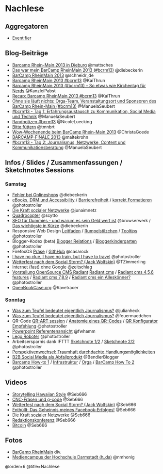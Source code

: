 # Nachlese

## Aggregatoren

 * [Eventifier](http://eventifier.com/event/bcrm13/popular)

## Blog-Beiträge
 * [Barcamp Rhein-Main 2013 in Dieburg](http://blog.sperr-objekt.de/content/1000424-Barcamp-Rhein-Main-2013-in-Dieburg.html) @mattsches
 * [Das war mein BarCamp RheinMain 2013 (#bcrm13)](http://www.diebeckerin.de/rueckblick-barcamp-rheinmain-2013/#more-574) @diebeckerin
 * [BarCamp RheinMain 2013](http://schneidr.de/2013/11/barcamp-rheinmain-2013/) @schneidr_de
 * [Barcamp RheinMain 2013 #bcrm13](http://kaithrun.de/events/barcamps-events/barcamp-rheinmain-2013-bcrm13) @KaiThrun
 * [Barcamp RheinMain 2013 (#bcrm13) – So etwas wie Kirchentag für Nerds](http://pabstblog.de/2013/11/barcamp-rheinmain-2013-bcrm13-so-etwas-wie-kirchentag-fuer-nerds) @KanzleiPabst
 * [Recap: Barcamp RheinMain 2013 #bcrm13](http://blog.247grad.de/247grad/team/barcamp-rheinmain-2013) @KaiThrun
 * [Ohne sie läuft nichts: Orga-Team, Veranstaltungsort und Sponsoren des BarCamp Rhein-Main (#bcrm13)](http://www.seubert-pr.de/blog/2013/11/25/sponsoren-barcamp-rhein-main-bcrm13/) @ManuelaSeubert
 * [#bcrm13 - Tag 1: Erfahrungsaustausch zu Kommunikation, Social Media und Technik](http://www.seubert-pr.de/blog/2013/11/26/bcrm13-tag-1-erfahrungsaustausch-zu-kommunikation-social-media-und-technik/) @ManuelaSeubert 
 * [Randnotizen #bcrm13](http://blog.poasworld.de/randnotizen-bcrm13/) @NicoleLuecking
 * [Bitte füttern](http://www.me-blog.de/bitte-fuettern/#more-464) @tmnbrt
 * [Wow-Wochenende beim BarCamp Rhein-Main 2013](http://www.digitalmediawomen.de/2013/11/27/wahnsinns-wochenende-das-barcamp-rhein-main-2013/) @ChristaGoede
 *  [BARCAMP-FINALE 2013](http://www.maltekrohn.de/2013/12/01/barcamps-2013-raspberry-pi-geocaching-fuer-anfaenger/) @maltekrohn
 *  [#bcrm13 - Tag 2: Journalismus, Netzwerke, Content und Kommunikationsberatung](http://www.seubert-pr.de/blog/2013/12/01/bcrm13-tag-2-journalismus-netzwerke-content-und-kommunikationsberatung/) @ManuelaSeubert

## Infos / Slides / Zusammenfassungen / Sketchnotes Sessions

### Samstag

 * [Fehler bei Onlineshops](http://www.diebeckerin.de/onlineshops-fehler-die-man-unbedingt-vermeiden-sollte/) @diebeckerin
 * [eBooks, DRM und Accessibility](https://twitter.com/photostroller/status/404193674138890241/photo/1) / [Barrierefreiheit](https://twitter.com/photostroller/status/404196139911503872/photo/1) / [korrekt Formatieren](https://twitter.com/photostroller/status/404198044301680642/photo/1) @photostroller 
 * [Die Kraft sozialer Netzwerke](http://de.slideshare.net/junasample/praesentation-28568535) @junaimnetz
 * [Quadrocopter](http://de.slideshare.net/scytto/quadrocopter-private-drohne-oder-tolles-hobby) @scytto
 * [SEO für Dummies - und warum es sein Geld wert ist](http://browserwerk.de/BCRM/dieburg/seo-session/) @browserwerk / [Das wichtigste in Kürze](http://www.diebeckerin.de/seo-das-wichtigste-kuerze/#more-570) @diebeckerin
 * Responsive Web Design [Leitfaden](https://twitter.com/photostroller/status/404243620632350720/photo/1) / [Rumpelstilzchen](https://twitter.com/photostroller/status/404249840135073794/photo/1) / [Tooltips](https://twitter.com/photostroller/status/404250999335825408/photo/1) @photostroller
 * Blogger-Kodex (beta) [Blogger Relations](https://twitter.com/photostroller/status/404257941185785856/photo/1) / [Bloggerkindergarten](https://twitter.com/photostroller/status/404262337357434880/photo/1)  @photostroller
 * FirefoxOS [Präse](http://bcrm13.appsbu.de/) / [GithHub](https://github.com/appsbu-de/talk-ffos_bcrm13) @casarock
 * [I have no clue, I have no train, but I have to travel](https://twitter.com/photostroller/status/404281918528581633/photo/1) @photostroller
 * [Wetterfest nach dem Social Storm? (Jack Wolfskin)](https://app.box.com/s/cqftc42fqj9kvwji103p) @TZimmerling
 * [Internet (fast) ohne Google](https://own.bullenscheisse.de/public.php?service=files&t=1a54c71baa050f3f222753cf5bbe1a02) @zeitschlag
 * [Vorstellung OpenSource CMS Radiant](https://speakerdeck.com/qutic/radiant-cms) [Radiant cms](https://twitter.com/photostroller/status/404295199494381568/photo/1) / [Radiant cms 4,5,6 features](https://twitter.com/photostroller/status/404298312385183744/photo/1) / [Radiant cms 7,8,9](https://twitter.com/photostroller/status/404300711426416640/photo/1) / [Radiant cms ein Alleskönner?](https://twitter.com/photostroller/status/404304985929682944/photo/1) @photostroller
 * [OpenBookCase.org](http://de.slideshare.net/Ravetracer/openbookcaseorg-wheres-your-next-public-book-case) @Ravetracer

### Sonntag

 * [Was zum Teufel bedeutet eigentlich Journalismus?](http://www.netzpiloten.de/was-zum-teufel-bedeutet-journalismus/) @julianheck
 * [Was zum Teufel bedeutet eigentlich Journalismus?](http://j.mp/DnT-Wuensche ) @feuermaedchen
 * QR-Code [QR-ART session](https://twitter.com/photostroller/status/404672435737198592/photo/1/) / [Anatomie eines QR-Codes](https://twitter.com/photostroller/status/404556559553798144/photo/1) / [QR Konfigurator Empfehlung](https://twitter.com/photostroller/status/404559579339427840/photo/1) @photostroller
 * [Powerpoint Referentenansicht](http://injelea-blog.de/2013/09/23/referentenansicht-in-powerpoint-2013/) @fwhamm
 * [Lego Roboter](https://twitter.com/photostroller/status/404569669295550464/photo/1) @photostroller
 * Arbeitsersparnis dank IFTTT [Sketchnote 1/2](https://twitter.com/photostroller/status/404598602737020929/photo/1) / [Sketchnote 2/2](https://twitter.com/photostroller/status/404602712177647616/photo/1) @photostroller
 * [Perspektivenwechsel: Traumhaft durchdachte Handlungsmöglichkeiten](https://github.com/BCRM/www-content/raw/master/Downloads/Perspektivenwechsel.pdf)
 * [B2B Social Media als Abfallprodukt](https://plus.google.com/+SaschaStoltenow/posts/aKNug9Sf7bv) @BendlerBlogger
 * [Barcamp How-to 1](https://twitter.com/photostroller/status/404612934300467200/photo/1) / [Infrastruktur](https://twitter.com/photostroller/status/404614821749850113/photo/1) / [Orga](https://twitter.com/photostroller/status/404617630339698688/photo/1) / [BarCamp How To 2](https://twitter.com/photostroller/status/404621632867536897/photo/1) @photostroller

## Videos

 * [Storytelling Hawaiian Style](https://www.youtube.com/watch?v=nZh1H7OvFhQ) @Seb666
 * [CNC-Fräsen und g-code](http://www.youtube.com/watch?v=WSRKeHK5cys) @Seb666
 * [Wetterfest nach dem Social Storm? (Jack Wolfskin)](http://www.youtube.com/watch?v=gAKUOjv8RfM) @Seb666
 * [Enthüllt: Das Geheinnis meines Facebook-Erfolges!](http://www.youtube.com/watch?v=VAyVmgeCDQg) @Seb666
 * [Die Kraft sozialer Netzwerke](http://www.youtube.com/watch?v=oJ2s75h_XZ4) @Seb666
 * [Redaktionskonferenz](http://www.youtube.com/watch?v=3zQpIu5VlDM) @Seb666
 * [Bitcoin](http://www.youtube.com/watch?v=WCCsNchGkM4) @Seb666

## Fotos

* [BarCamp RheinMain](http://www.flickr.com/photos/netzkultur/sets/72157638046804675/) div.
* [Mediencampus der Hochschule Darmstadt (h_da)](http://www.flickr.com/groups/mediencampus/) @nmhonig

@order=6
@title=Nachlese

